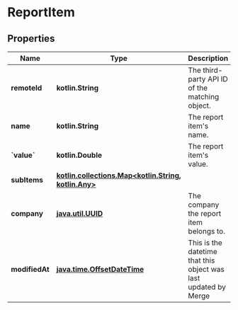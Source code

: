 
# ReportItem

## Properties
Name | Type | Description | Notes
------------ | ------------- | ------------- | -------------
**remoteId** | **kotlin.String** | The third-party API ID of the matching object. |  [optional]
**name** | **kotlin.String** | The report item&#39;s name. |  [optional]
**&#x60;value&#x60;** | **kotlin.Double** | The report item&#39;s value. |  [optional]
**subItems** | [**kotlin.collections.Map&lt;kotlin.String, kotlin.Any&gt;**](kotlin.Any.md) |  |  [optional] [readonly]
**company** | [**java.util.UUID**](java.util.UUID.md) | The company the report item belongs to. |  [optional]
**modifiedAt** | [**java.time.OffsetDateTime**](java.time.OffsetDateTime.md) | This is the datetime that this object was last updated by Merge |  [optional] [readonly]



